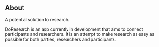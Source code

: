## About
A potential solution to research.

DoResearch is an app currently in development that aims to connect participants and researchers.
It is an attempt to make research as easy as possible for both parties, researchers and participants.
